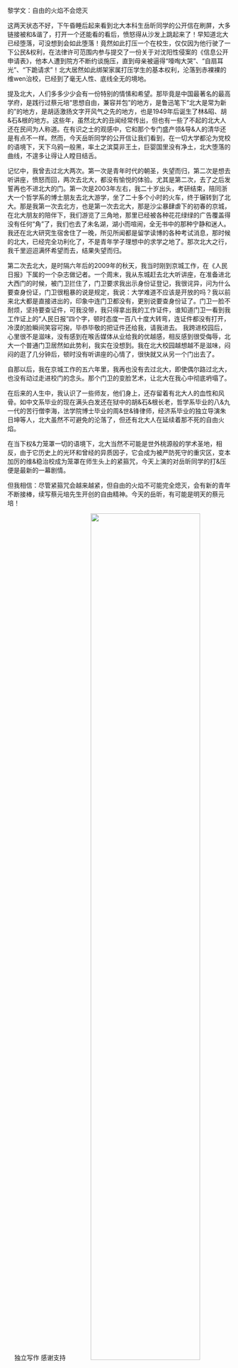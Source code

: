 黎学文：自由的火焰不会熄灭

这两天状态不好，下午昏睡后起来看到北大本科生岳昕同学的公开信在刷屏，大多链接被和&谐了，打开一个还能看的看后，愤怒得从沙发上跳起来了！早知道北大已经堕落，可没想到会如此堕落！竟然如此打压一个在校生，仅仅因为他行驶了一下公民&权利，在法律许可范围内参与提交了一份关于对沈阳性侵案的《信息公开申请表》，他本人遭到院方不断约谈施压，直到母亲被逼得“嚎啕大哭”、“自扇耳光”、“下跪请求”！北大居然如此绑架家属打压学生的基本权利，沦落到赤裸裸的维wen治校，已经到了毫无人性、底线全无的境地。

提及北大，人们多多少少会有一份特别的情愫和希望。那毕竟是中国最著名的最高学府，是践行过蔡元培“思想自由，兼容并包”的地方，是鲁迅笔下“北大是常为新的”的地方，是胡适激扬文字开风气之先的地方，也是1949年后诞生了林&昭、胡&石&根的地方。这些年，虽然北大的丑闻经常传出，但也有一些了不起的北大人还在民间为人称道。在有识之士的观感中，它和那个专门盛产领&导&人的清华还是有点不一样。然而，今天岳昕同学的公开信让我们看到，在一切大学都沦为党校的语境下，天下乌鸦一般黑，率土之滨莫非王土，巨婴国里没有净土，北大堕落的曲线，不遑多让得让人瞠目结舌。

记忆中，我曾去过北大两次。第一次是青年时代的朝圣，失望而归，第二次是想去听讲座，愤怒而回，两次去北大，都没有愉悦的体验。尤其是第二次，去了之后发誓再也不进北大的门。第一次是2003年左右，我二十岁出头，考研结束，陪同浙大一个哲学系的博士朋友去北大游学，坐了二十多个小时的火车，终于辗转到了北大。那是我第一次去北方，也是第一次去北大，那是沙尘暴肆虐下的初春的京城，在北大朋友的陪伴下，我们游览了三角地，那里已经被各种花花绿绿的广告覆盖得没有任何“角”了，我们也去了未名湖，湖小而喧闹，全无书中的那种宁静和迷人。我还在北大研究生宿舍住了一晚，所见所闻都是留学读博的各种考试消息，那时候的北大，已经完全功利化了，不是青年学子理想中的求学之地了。那次北大之行，我千里迢迢满怀希望而去，结果失望而归。

第二次去北大，是时隔六年后的2009年的秋天，我当时刚到京城工作，在《人民日报》下属的一个杂志做记者。一个周末，我从东城赶去北大听讲座，在准备进北大西门的时候，被门卫拦住了，门卫要求我出示身份证登记，我很诧异，问为什么要查身份证，门卫很粗暴的说是规定，我说：大学难道不应该是开放的吗？我以前来北大都是直接进出的，印象中连门卫都没有，更别说要查身份证了。门卫一脸不耐烦，坚持要查证件，可我没带，我只得拿出我的工作证件，谁知道门卫一看到我工作证上的“人民日报”四个字，顿时态度一百八十度大转弯，连证件都没有打开，冷漠的脸瞬间笑容可掬，毕恭毕敬的把证件还给我，请我进去。
我跨进校园后，心里很不是滋味，没有感到在喉舌媒体从业给我的优越感，相反感到很受侮辱，北大一个普通门卫居然如此势利，我实在没想到。我在北大校园越想越不是滋味，闷闷的逛了几分钟后，顿时没有听讲座的心情了，很快就又从另一个门出去了。

自那以后，我在京城工作的五六年里，我再也没有去过北大，即使偶尔路过北大，也没有动过走进校门的念头。那个门卫的变脸艺术，让北大在我心中彻底坍塌了。

在后来的人生中，我认识了一些师友，他们身上，还存留着有北大人的血性和风骨。如中文系毕业的现在满头白发还在狱中的胡&石&根长老，哲学系毕业的八&九一代的苦行僧李海，法学院博士毕业的周&世&锋律师，经济系毕业的独立导演朱日坤等人，北大虽然不可避免的沦落了，但还有北大人在延续着那不死的自由火焰。

在当下权&力笼罩一切的语境下，北大当然不可能是世外桃源般的学术圣地，相反，由于它历史上的光环和曾经的异质因子，它会成为被严防死守的重灾区，变本加厉的维&稳治校成为笼罩在师生头上的紧箍咒，今天上演的对岳昕同学的打&压便是最新的一幕剧情。

但我相信：尽管紧箍咒会越来越紧，但自由的火焰不可能完全熄灭，会有新的青年不断接棒，续写蔡元培先生开创的自由精神。今天的岳昕，有可能是明天的蔡元培！



<center>
独立写作 感谢支持
<img src="https://img-blog.csdn.net/20180423183113819" width="70%" height="70%" />
</center>
